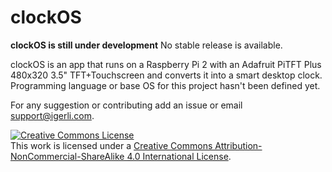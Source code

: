 # clockOS
**clockOS is still under development** No stable release is available.

clockOS is an app that runs on a Raspberry Pi 2 with an Adafruit PiTFT Plus 480x320 3.5" TFT+Touchscreen and converts it into a smart desktop clock.
Programming language or base OS for this project hasn't been defined yet.

For any suggestion or contributing add an issue or email support@igerli.com.

<a rel="license" href="http://creativecommons.org/licenses/by-nc-sa/4.0/"><img alt="Creative Commons License" style="border-width:0" src="https://i.creativecommons.org/l/by-nc-sa/4.0/88x31.png" /></a><br />This work is licensed under a <a rel="license" href="http://creativecommons.org/licenses/by-nc-sa/4.0/">Creative Commons Attribution-NonCommercial-ShareAlike 4.0 International License</a>.
